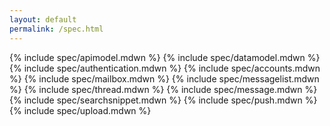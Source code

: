 ```yaml
---
layout: default
permalink: /spec.html
---
```


{% include spec/apimodel.mdwn %}
{% include spec/datamodel.mdwn %}
{% include spec/authentication.mdwn %}
{% include spec/accounts.mdwn %}
{% include spec/mailbox.mdwn %}
{% include spec/messagelist.mdwn %}
{% include spec/thread.mdwn %}
{% include spec/message.mdwn %}
{% include spec/searchsnippet.mdwn %}
{% include spec/push.mdwn %}
{% include spec/upload.mdwn %}
